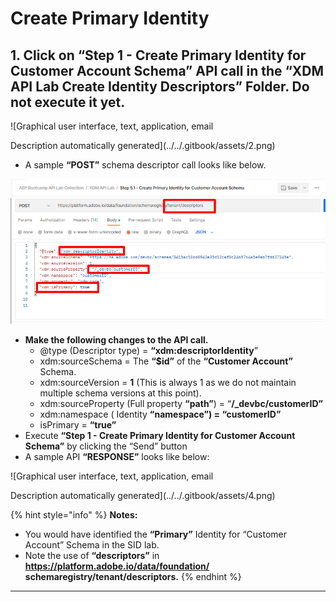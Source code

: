 # Create Primary Identity

## 1.  **Click on “Step 1 - Create Primary Identity for Customer Account Schema”** API call in the **“XDM API Lab Create Identity Descriptors”** Folder. **Do not execute it yet.**

![Graphical user interface, text, application, email

Description automatically generated](../../.gitbook/assets/2.png)

* A sample **“POST”** schema descriptor call looks like below.

![](<../../.gitbook/assets/3 (1).png>)

* **Make the following changes to the API call.**
  * @type (Descriptor type) = **“xdm:descriptorIdentity**”
  * xdm:sourceSchema = The **“$id”** of the **“Customer Account”** Schema.
  * xdm:sourceVersion = **1** (This is always 1 as we do not maintain multiple schema versions at this point).
  * xdm:sourceProperty (Full property **“path”**) = “**/\_devbc/customerID”**
  * xdm:namespace ( Identity **“namespace”) = “customerID”**
  * isPrimary = **“true”**
* Execute **“Step 1 - Create Primary Identity for Customer Account Schema”** by clicking the “Send” button
* A sample API **“RESPONSE”** looks like below:

![Graphical user interface, text, application, email

Description automatically generated](../../.gitbook/assets/4.png)

{% hint style="info" %}
**Notes:**

* You would have identified the **“Primary”** Identity for “Customer Account” Schema in the SID lab.
* Note the use of **“descriptors”** in **https://platform.adobe.io/data/foundation/ schemaregistry/tenant/descriptors.**
{% endhint %}

****
